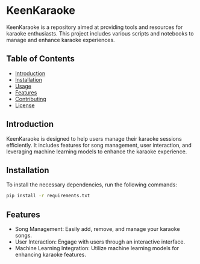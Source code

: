 # KeenKaraoke

KeenKaraoke is a repository aimed at providing tools and resources for karaoke enthusiasts. This project includes various scripts and notebooks to manage and enhance karaoke experiences.

## Table of Contents
- [Introduction](#introduction)
- [Installation](#installation)
- [Usage](#usage)
- [Features](#features)
- [Contributing](#contributing)
- [License](#license)

## Introduction

KeenKaraoke is designed to help users manage their karaoke sessions efficiently. It includes features for song management, user interaction, and leveraging machine learning models to enhance the karaoke experience.

## Installation

To install the necessary dependencies, run the following commands:

```bash
pip install -r requirements.txt
```

## Features
* Song Management: Easily add, remove, and manage your karaoke songs.
* User Interaction: Engage with users through an interactive interface.
* Machine Learning Integration: Utilize machine learning models for enhancing karaoke features.
